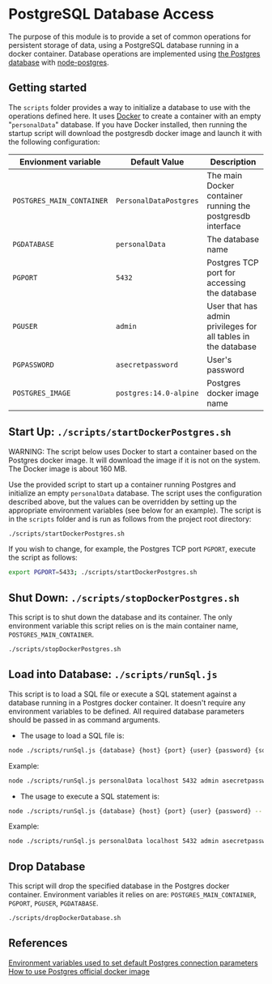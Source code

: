 # PostgreSQL Database Access

The purpose of this module is to provide a set of common operations for persistent storage of data, using
a PostgreSQL database running in a docker container. Database operations are implemented using
[the Postgres database](https://www.postgresql.org//) with [node-postgres](https://node-postgres.com/).

## Getting started

The `scripts` folder provides a way to initialize a database to use with the
operations defined here.  It uses [Docker](https://www.docker.com/get-started)
to create a container with an empty "`personalData`" database.  If you have
Docker installed, then running the startup script will download the postgresdb
docker image and launch it with the following configuration:

| Envionment variable        | Default Value          | Description |
| -------------------------- | -------------          | ----------- |
| `POSTGRES_MAIN_CONTAINER`  | `PersonalDataPostgres` | The main Docker container running the postgresdb interface |
| `PGDATABASE`               | `personalData`         | The database name |
| `PGPORT`                   | `5432`                 | Postgres TCP port for accessing the database |
| `PGUSER`                   | `admin`                | User that has admin privileges for all tables in the database |
| `PGPASSWORD`               | `asecretpassword`      | User's password |
| `POSTGRES_IMAGE`           | `postgres:14.0-alpine` | Postgres docker image name |

## Start Up: `./scripts/startDockerPostgres.sh`

WARNING:  The script below uses Docker to start a container based on the Postgres docker image. It will download the
image if it is not on the system. The Docker image is about 160 MB.

Use the provided script to start up a container running Postgres and initialize an empty `personalData` database.
The script uses the configuration described above, but the values can be overridden by setting up the appropriate
environment variables (see below for an example).  The script is in the `scripts` folder and is run as follows from
the project root directory:

```bash
./scripts/startDockerPostgres.sh
```

If you wish to change, for example, the Postgres TCP port `PGPORT`, execute the script as follows:

```bash
export PGPORT=5433; ./scripts/startDockerPostgres.sh
```

## Shut Down: `./scripts/stopDockerPostgres.sh`

This script is to shut down the database and its container. The only environment variable this script relies on
is the main container name, `POSTGRES_MAIN_CONTAINER`.

```bash
./scripts/stopDockerPostgres.sh
```

## Load into Database: `./scripts/runSql.js`

This script is to load a SQL file or execute a SQL statement against a database running in a Postgres docker container.
It doesn't require any environment variables to be defined. All required database parameters should be passed in as
command arguments.

* The usage to load a SQL file is:

```bash
node ./scripts/runSql.js {database} {host} {port} {user} {password} {sql-file}
```

Example:

```bash
node ./scripts/runSql.js personalData localhost 5432 admin asecretpassword ./dataModel/SsoProvidersData.sql
```

* The usage to execute a SQL statement is:

```bash
node ./scripts/runSql.js {database} {host} {port} {user} {password} -- {sql-statement}
```

Example:

```bash
node ./scripts/runSql.js personalData localhost 5432 admin asecretpassword -- "truncate table \"AppSsoProvider\" CASCADE"
```

## Drop Database

This script will drop the specified database in the Postgres docker container. Environment variables it relies on are:
`POSTGRES_MAIN_CONTAINER`, `PGPORT`, `PGUSER`, `PGDATABASE`.

```bash
./scripts/dropDockerDatabase.sh
```

## References

[Environment variables used to set default Postgres connection parameters](https://www.postgresql.org/docs/9.1/libpq-envars.html)
[How to use Postgres official docker image](https://hub.docker.com/_/postgres)
